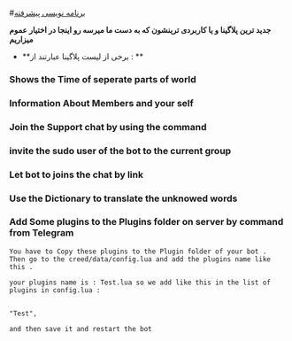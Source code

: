 #[برنامه نویسی پیشرفته ](telegram.me/Pro_programing)

**جدید ترین پلاگینا و یا کاربردی ترینشون که به دست ما میرسه رو اینجا در اختیار عموم میزاریم**

* **برخی از لیست پلاگینا عبارتند از : ** 

### Shows the Time of seperate parts of world
### Information About Members and your self 
### Join the Support chat by using the command
### invite the sudo user of the bot to the current group
### Let bot to joins the chat by link
### Use the Dictionary to translate the unknowed words
### Add Some plugins to the Plugins folder on server by command from Telegram

```
You have to Copy these plugins to the Plugin folder of your bot . 
Then go to the creed/data/config.lua and add the plugins name like this . 

your plugins name is : Test.lua so we add like this in the list of plugins in config.lua : 


"Test",

and then save it and restart the bot 
```
